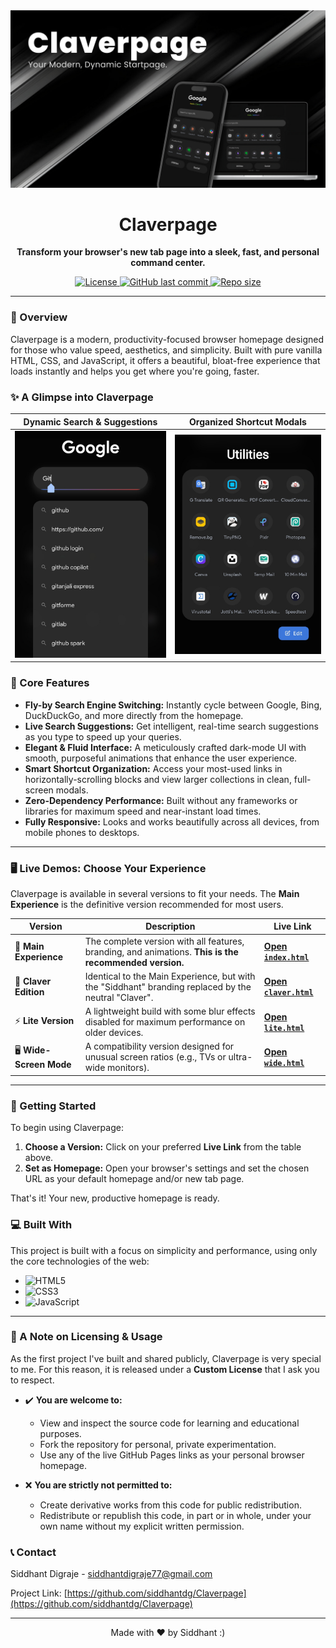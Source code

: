 <div align="center">
  <img src=".github/assets/claverpage-banner.png" alt="Claverpage Banner" width="800"/>
  <h1>Claverpage</h1>
  <p>
    <strong>Transform your browser's new tab page into a sleek, fast, and personal command center.</strong>
  </p>
  
  <p>
    <a href="LICENSE">
      <img src="https://img.shields.io/badge/License-Custom-blue.svg" alt="License">
    </a>
    <a href="https://github.com/siddhantdg/Claverpage/commits/main">
      <img src="https://img.shields.io/github/last-commit/siddhantdg/Claverpage.svg" alt="GitHub last commit">
    </a>
    <a href="https://github.com/siddhantdg/Claverpage">
      <img src="https://img.shields.io/github/repo-size/siddhantdg/Claverpage.svg" alt="Repo size">
    </a>
  </p>
</div>

---

### 🌟 Overview

Claverpage is a modern, productivity-focused browser homepage designed for those who value speed, aesthetics, and simplicity. Built with pure vanilla HTML, CSS, and JavaScript, it offers a beautiful, bloat-free experience that loads instantly and helps you get where you're going, faster.

### ✨ A Glimpse into Claverpage

| Dynamic Search & Suggestions                                       | Organized Shortcut Modals                                            |
| ------------------------------------------------------------------ | -------------------------------------------------------------------- |
| <img src=".github/assets/feature-search.png" alt="Search Feature" width="400"> | <img src=".github/assets/feature-modal.png" alt="Modal Feature" width="400">     |

### 🚀 Core Features

*   **Fly-by Search Engine Switching:** Instantly cycle between Google, Bing, DuckDuckGo, and more directly from the homepage.
*   **Live Search Suggestions:** Get intelligent, real-time search suggestions as you type to speed up your queries.
*   **Elegant & Fluid Interface:** A meticulously crafted dark-mode UI with smooth, purposeful animations that enhance the user experience.
*   **Smart Shortcut Organization:** Access your most-used links in horizontally-scrolling blocks and view larger collections in clean, full-screen modals.
*   **Zero-Dependency Performance:** Built without any frameworks or libraries for maximum speed and near-instant load times.
*   **Fully Responsive:** Looks and works beautifully across all devices, from mobile phones to desktops.

---

### 🖥️ Live Demos: Choose Your Experience

Claverpage is available in several versions to fit your needs. The **Main Experience** is the definitive version recommended for most users.

| Version               | Description                                                                                             | Live Link                                                                    |
| --------------------- | ------------------------------------------------------------------------------------------------------- | ---------------------------------------------------------------------------- |
| 🚀 **Main Experience**    | The complete version with all features, branding, and animations. **This is the recommended version.**      | **[Open `index.html`](https://claverpage.netlify.app/)**          |
| 🏢 **Claver Edition**     | Identical to the Main Experience, but with the "Siddhant" branding replaced by the neutral "Claver".  | **[Open `claver.html`](https://siddhantdg.github.io/Claverpage/claver)** |
| ⚡ **Lite Version**        | A lightweight build with some blur effects disabled for maximum performance on older devices.      | **[Open `lite.html`](https://claverpage.netlify.app/lite)**      |
| 🖥️ **Wide-Screen Mode** | A compatibility version designed for unusual screen ratios (e.g., TVs or ultra-wide monitors).       | **[Open `wide.html`](https://claverpage.netlify.app/wide)**      |

---

### 🏁 Getting Started

To begin using Claverpage:

1.  **Choose a Version:** Click on your preferred **Live Link** from the table above.
2.  **Set as Homepage:** Open your browser's settings and set the chosen URL as your default homepage and/or new tab page.

That's it! Your new, productive homepage is ready.

### 💻 Built With

This project is built with a focus on simplicity and performance, using only the core technologies of the web:

*   ![HTML5](https://img.shields.io/badge/html5-%23E34F26.svg?style=for-the-badge&logo=html5&logoColor=white)
*   ![CSS3](https://img.shields.io/badge/css3-%231572B6.svg?style=for-the-badge&logo=css3&logoColor=white)
*   ![JavaScript](https://img.shields.io/badge/javascript-%23323330.svg?style=for-the-badge&logo=javascript&logoColor=%23F7DF1E)

---

### 📜 A Note on Licensing & Usage

As the first project I've built and shared publicly, Claverpage is very special to me. For this reason, it is released under a **Custom License** that I ask you to respect.

*   ✔️ **You are welcome to:**
    *   View and inspect the source code for learning and educational purposes.
    *   Fork the repository for personal, private experimentation.
    *   Use any of the live GitHub Pages links as your personal browser homepage.

*   ❌ **You are strictly not permitted to:**
    *   Create derivative works from this code for public redistribution.
    *   Redistribute or republish this code, in part or in whole, under your own name without my explicit written permission.

### 📞 Contact

Siddhant Digraje - [siddhantdigraje77@gmail.com](mailto:siddhantdigraje77@gmail.com)

Project Link: [https://github.com/siddhantdg/Claverpage](https://github.com/siddhantdg/Claverpage)

---
<p align="center">
Made with ❤️ by Siddhant :)
</p>
